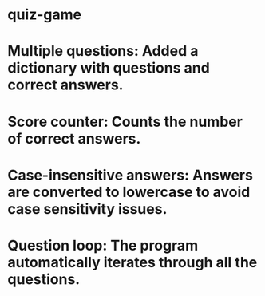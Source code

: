 # quiz-game
# Multiple questions: Added a dictionary with questions and correct answers. 
# Score counter: Counts the number of correct answers.
# Case-insensitive answers: Answers are converted to lowercase to avoid case sensitivity issues. 
# Question loop: The program automatically iterates through all the questions.